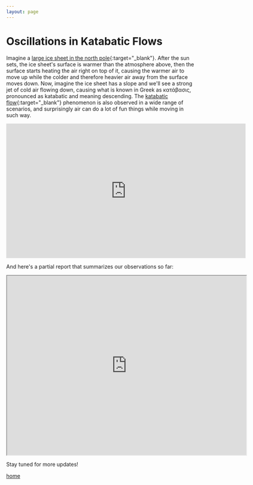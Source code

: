```yaml
---
layout: page
---
```


# Oscillations in Katabatic Flows

Imagine a [large ice sheet in the north pole](https://youtu.be/q8BQL3sx4XI){:target="_blank"}. After the sun sets, the ice sheet's surface is warmer than the atmosphere above, then the surface starts heating the air right on top of it, causing the warmer air to move up while the colder and therefore heavier air away from the surface moves down. Now, imagine the ice sheet has a slope and we'll see a strong jet of cold air flowing down, causing what is known in Greek as κατάβασις, pronounced as katabatic and meaning descending. The [katabatic flow](https://en.wikipedia.org/wiki/Katabatic_wind){:target="_blank"} phenomenon is also observed in a wide range of scenarios, and surprisingly air can do a lot of fun things while moving in such way.

<iframe width="640" height="360" src="https://www.youtube.com/embed/5ISVS7qKe6U?controls=0" frameborder="0" allow="accelerometer; autoplay; clipboard-write; encrypted-media; gyroscope; picture-in-picture" allowfullscreen class="center" ></iframe>

And here's a partial report that summarizes our observations so far:

<iframe src="https://drive.google.com/file/d/1MU1QKaUtY06sNnKXC0UtYHKZqaX3I4O9/preview" width="640" height="480" class="center" ></iframe>

Stay tuned for more updates!


[home](./)
